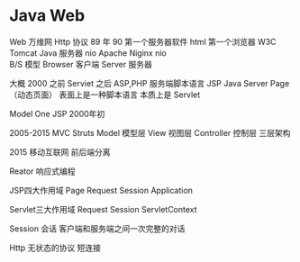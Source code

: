 # Java Web

Web 万维网 Http 协议
89 年 90 第一个服务器软件 html 第一个浏览器
W3C
Tomcat Java 服务器 nio
Apache Niginx nio  
B/S 模型 Browser 客户端 Server 服务器

大概 2000 之前 Serviet
之后 ASP,PHP 服务端脚本语言
JSP
Java Server Page（动态页面）
表面上是一种脚本语言
本质上是 Servlet

Model One
JSP
2000年初

2005-2015
MVC Struts
Model 模型层
View 视图层
Controller 控制层
三层架构

2015
移动互联网 前后端分离

Reator 响应式编程

JSP四大作用域 Page Request Session Application

Servlet三大作用域 Request Session ServletContext

Session 会话 客户端和服务端之间一次完整的对话

Http 无状态的协议 短连接

